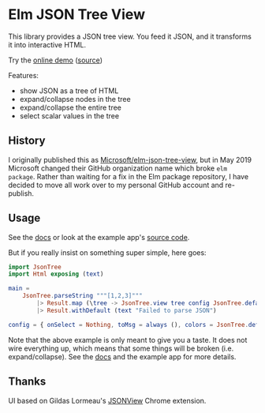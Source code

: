 # Elm JSON Tree View

This library provides a JSON tree view. You feed it JSON, and it transforms it into interactive HTML.

Try the [online demo](https://klazuka.github.io/elm-json-tree-view/example/index.html) ([source](https://github.com/klazuka/elm-json-tree-view/blob/master/example/src/Main.elm))

Features:

  - show JSON as a tree of HTML
  - expand/collapse nodes in the tree
  - expand/collapse the entire tree
  - select scalar values in the tree

## History

I originally published this as [Microsoft/elm-json-tree-view](https://github.com/microsoft/elm-json-tree-view), but in May 2019 Microsoft changed their GitHub organization name which broke `elm package`. Rather than waiting for a fix in the Elm package repository, I have decided to move all work over to my personal GitHub account and re-publish.

## Usage

See the [docs](http://package.elm-lang.org/packages/klazuka/elm-json-tree-view/latest) or look at the example app's [source code](https://github.com/klazuka/elm-json-tree-view/blob/master/example/src/Main.elm).

But if you really insist on something super simple, here goes:
```elm
import JsonTree
import Html exposing (text)

main =
    JsonTree.parseString """[1,2,3]"""
        |> Result.map (\tree -> JsonTree.view tree config JsonTree.defaultState)
        |> Result.withDefault (text "Failed to parse JSON")

config = { onSelect = Nothing, toMsg = always (), colors = JsonTree.defaultColors }
```

Note that the above example is only meant to give you a taste. It does not wire everything up, which means that some things will be broken (i.e. expand/collapse). See the [docs](http://package.elm-lang.org/packages/klazuka/elm-json-tree-view/latest) and the example app for more details. 

## Thanks

UI based on Gildas Lormeau's [JSONView](https://github.com/gildas-lormeau/JSONView-for-Chrome) Chrome extension.